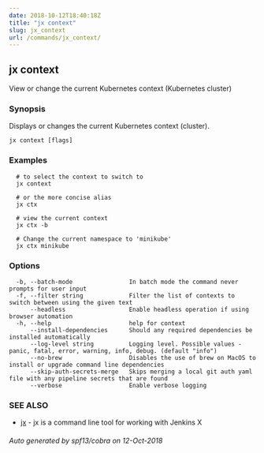 ```yaml
---
date: 2018-10-12T18:40:18Z
title: "jx context"
slug: jx_context
url: /commands/jx_context/
---
```

## jx context

View or change the current Kubernetes context (Kubernetes cluster)

### Synopsis

Displays or changes the current Kubernetes context (cluster).

```
jx context [flags]
```

### Examples

```
  # to select the context to switch to
  jx context
  
  # or the more concise alias
  jx ctx
  
  # view the current context
  jx ctx -b
  
  # Change the current namespace to 'minikube'
  jx ctx minikube
```

### Options

```
  -b, --batch-mode                In batch mode the command never prompts for user input
  -f, --filter string             Filter the list of contexts to switch between using the given text
      --headless                  Enable headless operation if using browser automation
  -h, --help                      help for context
      --install-dependencies      Should any required dependencies be installed automatically
      --log-level string          Logging level. Possible values - panic, fatal, error, warning, info, debug. (default "info")
      --no-brew                   Disables the use of brew on MacOS to install or upgrade command line dependencies
      --skip-auth-secrets-merge   Skips merging a local git auth yaml file with any pipeline secrets that are found
      --verbose                   Enable verbose logging
```

### SEE ALSO

* [jx](/commands/jx/)	 - jx is a command line tool for working with Jenkins X

###### Auto generated by spf13/cobra on 12-Oct-2018

